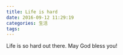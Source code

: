 ```yaml
---
title: Life is hard
date: 2016-09-12 11:29:19
categories: 生活
tags:
---
```


Life is so hard out there.
May God bless you!
